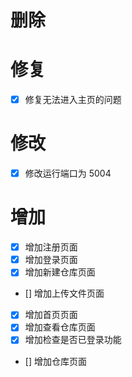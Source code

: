# 删除

# 修复

- [X] 修复无法进入主页的问题

# 修改

- [X] 修改运行端口为 5004

# 增加

- [X] 增加注册页面
- [X] 增加登录页面
- [X] 增加新建仓库页面
- [] 增加上传文件页面
- [X] 增加首页页面
- [X] 增加查看仓库页面
- [X] 增加检查是否已登录功能
- [] 增加仓库页面